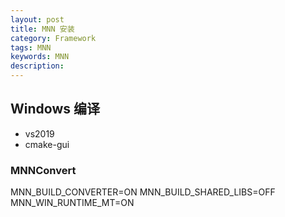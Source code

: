 ```yaml
---
layout: post
title: MNN 安装
category: Framework
tags: MNN
keywords: MNN
description:
---
```


## Windows 编译

- vs2019
- cmake-gui

### MNNConvert

MNN_BUILD_CONVERTER=ON
MNN_BUILD_SHARED_LIBS=OFF
MNN_WIN_RUNTIME_MT=ON
